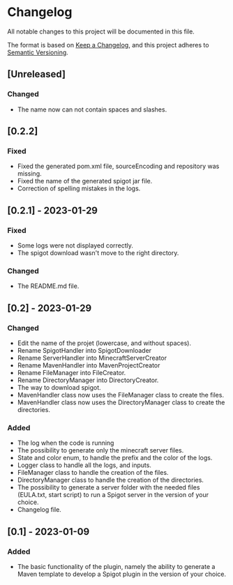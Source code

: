 # Changelog

All notable changes to this project will be documented in this file.

The format is based on [Keep a Changelog](https://keepachangelog.com/en/1.0.0/), and this project adheres to [Semantic Versioning](https://semver.org/spec/v2.0.0.html).

## [Unreleased]

### Changed

- The name now can not contain spaces and slashes.

## [0.2.2]

### Fixed

- Fixed the generated pom.xml file, sourceEncoding and repository was missing.
- Fixed the name of the generated spigot jar file.
- Correction of spelling mistakes in the logs.

## [0.2.1] - 2023-01-29

### Fixed

- Some logs were not displayed correctly.
- The spigot download wasn't move to the right directory.

### Changed

- The README.md file.

## [0.2] - 2023-01-29

### Changed

- Edit the name of the projet (lowercase, and without spaces).
- Rename SpigotHandler into SpigotDownloader
- Rename ServerHandler into MinecraftServerCreator
- Rename MavenHandler into MavenProjectCreator
- Rename FileManager into FileCreator.
- Rename DirectoryManager into DirectoryCreator.
- The way to download spigot.
- MavenHandler class now uses the FileManager class to create the files.
- MavenHandler class now uses the DirectoryManager class to create the directories.

### Added

- The log when the code is running
- The possibility to generate only the minecraft server files.
- State and color enum, to handle the prefix and the color of the logs.
- Logger class to handle all the logs, and inputs.
- FileManager class to handle the creation of the files.
- DirectoryManager class to handle the creation of the directories.
- The possibility to generate a server folder with the needed files (EULA.txt, start script) to run a Spigot server in the version of your choice.
- Changelog file.

## [0.1] - 2023-01-09

### Added

- The basic functionality of the plugin, namely the ability to generate a Maven template to develop a Spigot plugin in the version of your choice.
